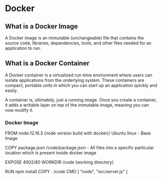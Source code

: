 # Docker

## What is a Docker Image

A Docker image is an immutable (unchangeable) file that contains the source code, libraries, dependencies, tools, and other files needed for an application to run.


## What is a Docker Container

A Docker container is a virtualized run-time environment where users can isolate applications from the underlying system. These containers are compact, portable units in which you can start up an application quickly and easily.

A container is, ultimately, just a running image. Once you create a container, it adds a writable layer on top of the immutable image, meaning you can now modify it.


### Docker Image

FROM node:12.16.3 (node version build with docker)/ Ubuntu linux - Base Image

COPY package.json /code/package.json - All files into a specific particular location which is present inside docker image

EXPOSE 4002/80
WORKDIR /code (working directory)


RUN npm install
COPY . /code
CMD [ "node", "src/server.js" ]
